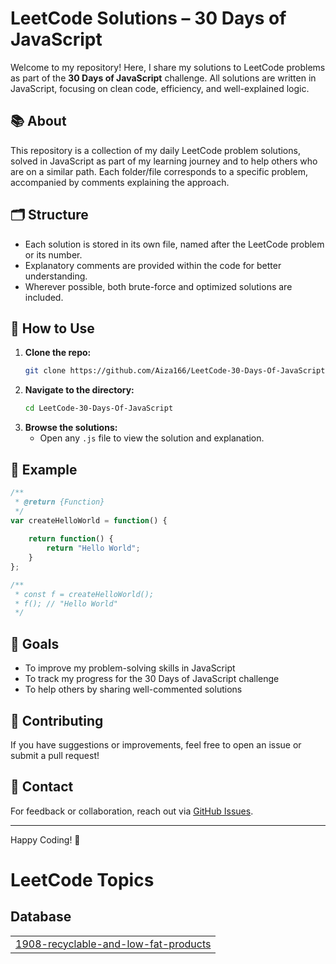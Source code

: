 # LeetCode Solutions – 30 Days of JavaScript

Welcome to my repository! Here, I share my solutions to LeetCode problems as part of the **30 Days of JavaScript** challenge. All solutions are written in JavaScript, focusing on clean code, efficiency, and well-explained logic.

## 📚 About

This repository is a collection of my daily LeetCode problem solutions, solved in JavaScript as part of my learning journey and to help others who are on a similar path. Each folder/file corresponds to a specific problem, accompanied by comments explaining the approach.

## 🗂️ Structure

- Each solution is stored in its own file, named after the LeetCode problem or its number.
- Explanatory comments are provided within the code for better understanding.
- Wherever possible, both brute-force and optimized solutions are included.

## 🚀 How to Use

1. **Clone the repo:**
   ```bash
   git clone https://github.com/Aiza166/LeetCode-30-Days-Of-JavaScript.git
   ```
2. **Navigate to the directory:**
   ```bash
   cd LeetCode-30-Days-Of-JavaScript
   ```
3. **Browse the solutions:**
   - Open any `.js` file to view the solution and explanation.

## 📝 Example

```javascript
/**
 * @return {Function}
 */
var createHelloWorld = function() {
    
    return function() {
        return "Hello World";
    }
};

/**
 * const f = createHelloWorld();
 * f(); // "Hello World"
 */
```

## 🎯 Goals

- To improve my problem-solving skills in JavaScript
- To track my progress for the 30 Days of JavaScript challenge
- To help others by sharing well-commented solutions

## 🤝 Contributing

If you have suggestions or improvements, feel free to open an issue or submit a pull request!

## 📧 Contact

For feedback or collaboration, reach out via [GitHub Issues](https://github.com/Aiza166/LeetCode-30-Days-Of-JavaScript/issues).

---

Happy Coding! 🚀

<!---LeetCode Topics Start-->
# LeetCode Topics
## Database
|  |
| ------- |
| [1908-recyclable-and-low-fat-products](https://github.com/Aiza166/LeetCode-Solution-Cpp/tree/master/1908-recyclable-and-low-fat-products) |
<!---LeetCode Topics End-->